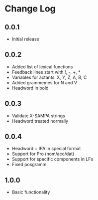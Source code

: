 # Change Log

## 0.0.1
- Initial release

## 0.0.2
- Added list of lexical functions
- Feedback lines start with !, -, +, *
- Variables for actants: X, Y, Z, A, B, C
- Added grammemes for N and V
- Headword in bold

## 0.0.3
 - Validate X-SAMPA strings
 - Headword treated normally

## 0.0.4
- Headword + IPA in special format
- Support for Pro (nom/acc/dat)
- Support for specific components in LFs
- Fixed posgramm

## 1.0.0
- Basic functionality

